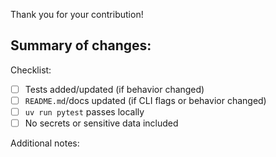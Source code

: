 Thank you for your contribution!

Summary of changes:
- 

Checklist:
- [ ] Tests added/updated (if behavior changed)
- [ ] `README.md`/docs updated (if CLI flags or behavior changed)
- [ ] `uv run pytest` passes locally
- [ ] No secrets or sensitive data included

Additional notes:

